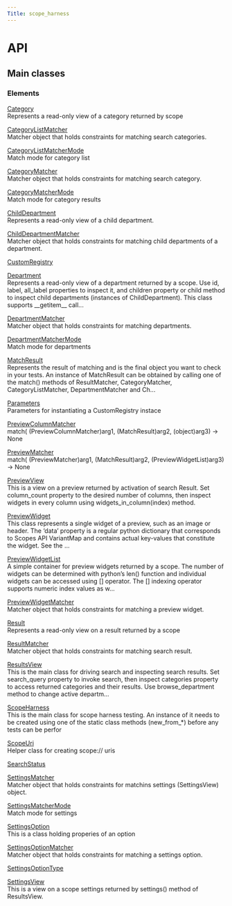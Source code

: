 ```yaml
---
Title: scope_harness
---
```

        
API<a href="#api" class="headerlink" title="Permalink to this headline"></a>
======================================================================================

Main classes<a href="#main-classes" class="headerlink" title="Permalink to this headline"></a>
--------------------------------------------------------------------------------------------------------

### Elements

[Category](../scope_harness.Category.md)  
Represents a read-only view of a category returned by scope

[CategoryListMatcher](../scope_harness.CategoryListMatcher.md)  
Matcher object that holds constraints for matching search categories.

[CategoryListMatcherMode](../scope_harness.CategoryListMatcherMode.md)  
Match mode for category list

[CategoryMatcher](../scope_harness.CategoryMatcher.md)  
Matcher object that holds constraints for matching search category.

[CategoryMatcherMode](../scope_harness.CategoryMatcherMode.md)  
Match mode for category results

[ChildDepartment](../scope_harness.ChildDepartment.md)  
Represents a read-only view of a child department.

[ChildDepartmentMatcher](../scope_harness.ChildDepartmentMatcher.md)  
Matcher object that holds constraints for matching child departments of a department.

[CustomRegistry](../scope_harness.CustomRegistry.md)  

[Department](../scope_harness.Department.md)  
Represents a read-only view of a department returned by a scope. Use id, label, all\_label properties to inspect it, and children property or child method to inspect child departments (instances of ChildDepartment). This class supports \_\_getitem\_\_ call...

[DepartmentMatcher](../scope_harness.DepartmentMatcher.md)  
Matcher object that holds constraints for matching departments.

[DepartmentMatcherMode](../scope_harness.DepartmentMatcherMode.md)  
Match mode for departments

[MatchResult](../scope_harness.MatchResult.md)  
Represents the result of matching and is the final object you want to check in your tests. An instance of MatchResult can be obtained by calling one of the match() methods of ResultMatcher, CategoryMatcher, CategoryListMatcher, DepartmentMatcher and Ch...

[Parameters](../scope_harness.Parameters.md)  
Parameters for instantiating a CustomRegistry instace

[PreviewColumnMatcher](../scope_harness.PreviewColumnMatcher.md)  
match( (PreviewColumnMatcher)arg1, (MatchResult)arg2, (object)arg3) -&gt; None

[PreviewMatcher](../scope_harness.PreviewMatcher.md)  
match( (PreviewMatcher)arg1, (MatchResult)arg2, (PreviewWidgetList)arg3) -&gt; None

[PreviewView](../scope_harness.PreviewView.md)  
This is a view on a preview returned by activation of search Result. Set column\_count property to the desired number of columns, then inspect widgets in every column using widgets\_in\_column(index) method.

[PreviewWidget](../scope_harness.PreviewWidget.md)  
This class represents a single widget of a preview, such as an image or header. The ‘data’ property is a regular python dictionary that corresponds to Scopes API VariantMap and contains actual key-values that constitute the widget. See the ...

[PreviewWidgetList](../scope_harness.PreviewWidgetList.md)  
A simple container for preview widgets returned by a scope. The number of widgets can be determined with python’s len() function and individual widgets can be accessed using \[\] operator. The \[\] indexing operator supports numeric index values as w...

[PreviewWidgetMatcher](../scope_harness.PreviewWidgetMatcher.md)  
Matcher object that holds constraints for matching a preview widget.

[Result](../scope_harness.Result.md)  
Represents a read-only view on a result returned by a scope

[ResultMatcher](../scope_harness.ResultMatcher.md)  
Matcher object that holds constraints for matching search result.

[ResultsView](../scope_harness.ResultsView.md)  
This is the main class for driving search and inspecting search results. Set search\_query property to invoke search, then inspect categories property to access returned categories and their results. Use browse\_department method to change active departm...

[ScopeHarness](../scope_harness.ScopeHarness.md)  
This is the main class for scope harness testing. An instance of it needs to be created using one of the static class methods (new\_from\_\*) before any tests can be perfor

[ScopeUri](../scope_harness.ScopeUri.md)  
Helper class for creating scope:// uris

[SearchStatus](../scope_harness.SearchStatus.md)  

[SettingsMatcher](../scope_harness.SettingsMatcher.md)  
Matcher object that holds constraints for matchins settings (SettingsView) object.

[SettingsMatcherMode](../scope_harness.SettingsMatcherMode.md)  
Match mode for settings

[SettingsOption](../scope_harness.SettingsOption.md)  
This is a class holding properies of an option

[SettingsOptionMatcher](../scope_harness.SettingsOptionMatcher.md)  
Matcher object that holds constraints for matching a settings option.

[SettingsOptionType](../scope_harness.SettingsOptionType.md)  

[SettingsView](../scope_harness.SettingsView.md)  
This is a view on a scope settings returned by settings() method of ResultsView.

